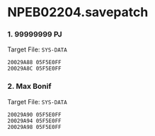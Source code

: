 # NPEB02204.savepatch

### 1. 99999999 PJ

Target File: `SYS-DATA`

```
20029A88 05F5E0FF
20029A8C 05F5E0FF
```

### 2. Max Bonif

Target File: `SYS-DATA`

```
20029A90 05F5E0FF
20029A94 05F5E0FF
20029A98 05F5E0FF
```

